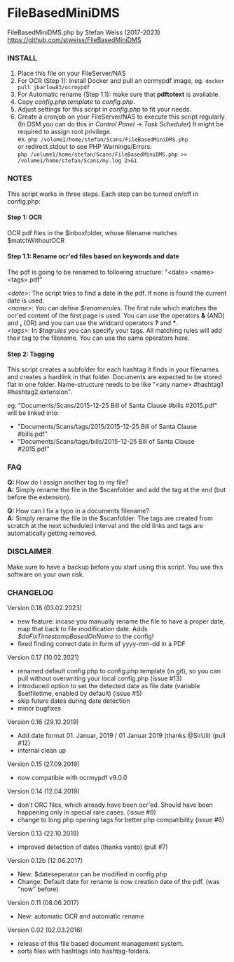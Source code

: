 # FileBasedMiniDMS

FileBasedMiniDMS.php by Stefan Weiss (2017-2023)<br>
https://github.com/stweiss/FileBasedMiniDMS

### INSTALL
1. Place this file on your FileServer/NAS
2. For OCR (Step 1): Install Docker and pull an ocrmypdf image, eg. ```docker pull jbarlow83/ocrmypdf```
3. For Automatic rename (Step 1.1): make sure that **pdftotext** is available.
4. Copy *config.php.template* to *config.php*.
5. Adjust settings for this script in *config.php* to fit your needs.
6. Create a cronjob on your FileServer/NAS to execute this script regularly. (In DSM you can do this in *Control Panel* -> *Task Scheduler*) It might be required to assign root privilege.  
   ex. ```php /volume1/home/stefan/Scans/FileBasedMiniDMS.php```  
   or redirect stdout to see PHP Warnings/Errors:  
       ```php /volume1/home/stefan/Scans/FileBasedMiniDMS.php >> /volume1/home/stefan/Scans/my.log 2>&1```  

### NOTES
This script works in three steps. Each step can be turned on/off in config.php:

#### Step 1: OCR
OCR pdf files in the $inboxfolder, whose filename matches $matchWithoutOCR

#### Step 1.1: Rename ocr'ed files based on keywords and date
The pdf is going to be renamed to following structure: "\<date\> \<name\> \<tags\>.pdf"

*\<date\>*: The script tries to find a date in the pdf. If none is found the current date is used.  
*\<name\>*: You can define *\$renamerules*. The first rule which matches the ocr'ed content of the first page is used. You can use the operators **&** (AND) and **,** (OR) and you can use the wildcard operators **?** and **\***.  
*\<tags\>*: In *\$tagrules* you can specify your tags. All matching rules will add their tag to the filename. You can use the same operators here.  

#### Step 2: Tagging
This script creates a subfolder for each hashtag it finds in your filenames
and creates a hardlink in that folder.
Documents are expected to be stored flat in one folder. Name-structure needs
to be like "\<any name\> #hashtag1 #hashtag2.extension".

eg: "Documents/Scans/2015-12-25 Bill of Santa Clause #bills #2015.pdf"
will be linked into:  
+ "Documents/Scans/tags/2015/2015-12-25 Bill of Santa Clause #bills.pdf"
+ "Documents/Scans/tags/bills/2015-12-25 Bill of Santa Clause #2015.pdf"



### FAQ
**Q:** How do I assign another tag to my file?  
**A:** Simply rename the file in the $scanfolder and add the tag at the end (but
   before the extension).

**Q:** How can I fix a typo in a documents filename?  
**A:** Simply rename the file in the $scanfolder. The tags are created from scratch
   at the next scheduled interval and the old links and tags are automatically
   getting removed.


### DISCLAIMER
Make sure to have a backup before you start using this script. You use this software on your own risk.


### CHANGELOG
Version 0.18 (03.02.2023)
- new feature: incase you manually rename the file to have a proper date, map that back to file modification date. Adds *$doFixTimestampBasedOnName* to the config!
- fixed finding correct date in form of yyyy-mm-dd in a PDF

Version 0.17 (10.02.2021)
- renamed default config.php to config.php.template (in git), so you can pull without overwriting your local config.php (issue #13)
- introduced option to set the detected date as file date (variable $setfiletime, enabled by default) (issue #5)
- skip future dates during date detection
- minor bugfixes

Version 0.16 (29.10.2019)
- Add date format 01. Januar, 2019 / 01 Januar 2019 (thanks @SirUli) (pull #12)
- internal clean up

Version 0.15 (27.09.2019)
- now compatible with ocrmypdf v9.0.0

Version 0.14 (12.04.2019)
- don't ORC files, which already have been ocr'ed. Should have been happening only in special rare cases. (issue #9)
- change to long php opening tags for better php compatibility (issue #6)

Version 0.13 (22.10.2018)
- improved detection of dates (thanks vanto) (pull #7)

Version 0.12b (12.06.2017)
- New: $dateseperator can be modified in config.php 
- Change: Default date for rename is now creation date of the pdf. (was "now" before)

Version 0.11 (08.06.2017)
- New: automatic OCR and automatic rename
        
Version 0.02 (02.03.2016)
- release of this file based document management system.
- sorts files with hashtags into hashtag-folders.
